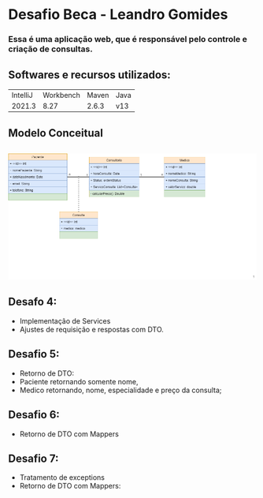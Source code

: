 # Desafio Beca - Leandro Gomides

### Essa é uma aplicação web, que é responsável pelo controle e criação de consultas.

## Softwares e recursos utilizados:

<table>
  <tr>
  <td> IntelliJ </td>
  <td> Workbench </td>
  <td> Maven </td>
      <td> Java </td>
    </tr>
    <tr>
  <td> 2021.3 </td>
  <td> 8.27 </td>
  <td> 2.6.3 </td>
        <td> v13 </td>
    </tr>
</table>
  
## Modelo Conceitual <h2>
  
  ![Alt ou título da imagem](https://github.com/xAzKaR/becaDesafiosLeandroGomides/blob/main/DiagramaConceitual.png?raw=true)

## Desafo 4:
* Implementação de Services
* Ajustes de requisição e respostas com DTO.

## Desafio 5:
* Retorno de DTO:
* Paciente retornando somente nome,
* Medico retornando, nome, especialidade e preço da consulta;
  
## Desafio 6:
* Retorno de DTO com Mappers
  
## Desafio 7:
* Tratamento de exceptions
* Retorno de DTO com Mappers:


